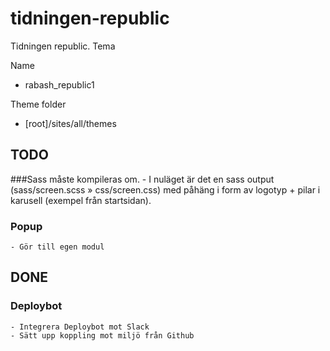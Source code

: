 # tidningen-republic
Tidningen republic. Tema

Name
* rabash_republic1

Theme folder
* [root]/sites/all/themes

## TODO
###Sass måste kompileras om.
	- I nuläget är det en sass output (sass/screen.scss » css/screen.css) med påhäng i form av logotyp + pilar i karusell (exempel från startsidan).

### Popup
	- Gör till egen modul

## DONE
### Deploybot
	- Integrera Deploybot mot Slack
	- Sätt upp koppling mot miljö från Github
